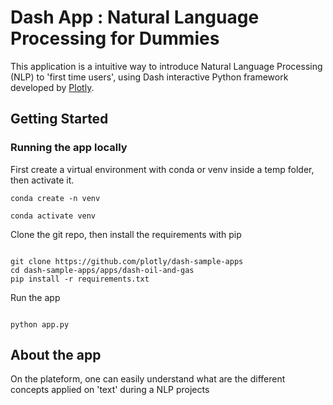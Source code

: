 # Dash App : Natural Language Processing for Dummies

This application is a intuitive way to introduce Natural Language Processing (NLP) to 'first time users', using Dash interactive Python framework developed by [Plotly](https://plot.ly/).

## Getting Started

### Running the app locally

First create a virtual environment with conda or venv inside a temp folder, then activate it.

```
conda create -n venv

conda activate venv

```

Clone the git repo, then install the requirements with pip

```

git clone https://github.com/plotly/dash-sample-apps
cd dash-sample-apps/apps/dash-oil-and-gas
pip install -r requirements.txt

```

Run the app

```

python app.py

```

## About the app

On the plateform, one can easily understand what are the different concepts applied on 'text' during a NLP projects
